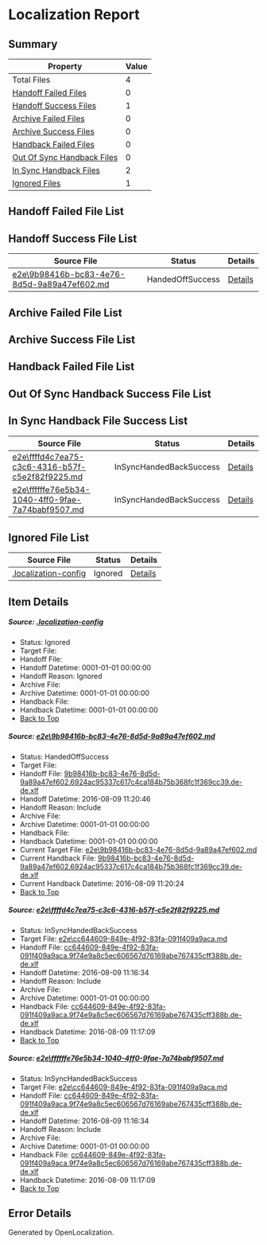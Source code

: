 # <a name='report-top'></a> Localization Report

## Summary
 Property | Value 
 -------- | ----- 
 Total Files | 4
[ Handoff Failed Files ](#handoff-failed-list)| 0
[ Handoff Success Files ](#handoff-success-list)| 1
[ Archive Failed Files ](#archive-failed-list)| 0
[ Archive Success Files ](#archive-success-list)| 0
[ Handback Failed Files ](#handback-failed-list)| 0
[ Out Of Sync Handback Files ](#outofsync-handback-success-list)| 0
[ In Sync Handback Files ](#insync-handback-success-list)| 2
[ Ignored Files ](#ignored-list)| 1

## <a name='handoff-failed-list'></a> Handoff Failed File List

## <a name='handoff-success-list'></a> Handoff Success File List
 Source File | Status | Details 
 ----------- | ------ | ------- 
 [e2e\9b98416b-bc83-4e76-8d5d-9a89a47ef602.md](https://github.com/OpenLocalizationTestOrg/oltest/blob/aa1a23e1a5c720cb498b14c4b415ee765d68292c/e2e/9b98416b-bc83-4e76-8d5d-9a89a47ef602.md) | HandedOffSuccess | [Details](#bf211edd042f16567b36202f8692597827bda3311)

## <a name='archive-failed-list'></a> Archive Failed File List

## <a name='archive-success-list'></a> Archive Success File List

## <a name='handback-failed-list'></a> Handback Failed File List

## <a name='outofsync-handback-success-list'></a> Out Of Sync Handback Success File List

## <a name='insync-handback-success-list'></a> In Sync Handback File Success List
 Source File | Status | Details 
 ----------- | ------ | ------- 
 [e2e\ffffd4c7ea75-c3c6-4316-b57f-c5e2f82f9225.md](https://github.com/OpenLocalizationTestOrg/oltest/blob/323d84ce3c301e858dda3ab2fb73ee0412651116/e2e/ffffd4c7ea75-c3c6-4316-b57f-c5e2f82f9225.md) | InSyncHandedBackSuccess | [Details](#5fbaca6e4ddb420b3f7cee9c9606d3a9b2f0b5132)
 [e2e\ffffffe76e5b34-1040-4ff0-9fae-7a74babf9507.md](https://github.com/OpenLocalizationTestOrg/oltest/blob/aa1a23e1a5c720cb498b14c4b415ee765d68292c/e2e/ffffffe76e5b34-1040-4ff0-9fae-7a74babf9507.md) | InSyncHandedBackSuccess | [Details](#5fbaca6e4ddb420b3f7cee9c9606d3a9b2f0b5133)

## <a name='ignored-list'></a> Ignored File List
 Source File | Status | Details 
 ----------- | ------ | ------- 
 [.localization-config](https://github.com/OpenLocalizationTestOrg/oltest/blob/aa1a23e1a5c720cb498b14c4b415ee765d68292c/.localization-config) | Ignored | [Details](#3d4f252ac210baf56311d7e97dcc2db10974dbd20)

## Item Details
##### <a name='3d4f252ac210baf56311d7e97dcc2db10974dbd20'></a> Source: [.localization-config](https://github.com/OpenLocalizationTestOrg/oltest/blob/aa1a23e1a5c720cb498b14c4b415ee765d68292c/.localization-config)
* Status: Ignored
* Target File: 
* Handoff File: 
* Handoff Datetime: 0001-01-01 00:00:00
* Handoff Reason: Ignored
* Archive File: 
* Archive Datetime: 0001-01-01 00:00:00
* Handback File: 
* Handback Datetime: 0001-01-01 00:00:00
* [Back to Top](#report-top)

##### <a name='bf211edd042f16567b36202f8692597827bda3311'></a> Source: [e2e\9b98416b-bc83-4e76-8d5d-9a89a47ef602.md](https://github.com/OpenLocalizationTestOrg/oltest/blob/aa1a23e1a5c720cb498b14c4b415ee765d68292c/e2e/9b98416b-bc83-4e76-8d5d-9a89a47ef602.md)
* Status: HandedOffSuccess
* Target File: 
* Handoff File: [9b98416b-bc83-4e76-8d5d-9a89a47ef602.6924ac95337c617c4ca184b75b368fc1f369cc39.de-de.xlf](https://github.com/OpenLocalizationTestOrg/olhandoff-e2e/blob/964307ede1705d5fd8557b918ea66ce3d9e9d019/ol-handoff/OpenLocalizationTestOrg/ol-test-dede/ci/ht/9b98416b-bc83-4e76-8d5d-9a89a47ef602.6924ac95337c617c4ca184b75b368fc1f369cc39.de-de.xlf)
* Handoff Datetime: 2016-08-09 11:20:46
* Handoff Reason: Include
* Archive File: 
* Archive Datetime: 0001-01-01 00:00:00
* Handback File: 
* Handback Datetime: 0001-01-01 00:00:00
* Current Target File: [e2e\9b98416b-bc83-4e76-8d5d-9a89a47ef602.md](https://github.com/OpenLocalizationTestOrg/ol-test-dede/blob/125dd8120b5c645ff40e0ebfdc541d6aaee10f76/e2e/9b98416b-bc83-4e76-8d5d-9a89a47ef602.md)
* Current Handback File: [9b98416b-bc83-4e76-8d5d-9a89a47ef602.6924ac95337c617c4ca184b75b368fc1f369cc39.de-de.xlf](https://github.com/OpenLocalizationTestOrg/olhandback-e2e/blob/bbf86da00ef165db0ceb60abb9d79cb384a737f4/ol-handback/OpenLocalizationTestOrg/ol-test-dede/ci/ht/9b98416b-bc83-4e76-8d5d-9a89a47ef602.6924ac95337c617c4ca184b75b368fc1f369cc39.de-de.xlf)
* Current Handback Datetime: 2016-08-09 11:20:24
* [Back to Top](#report-top)

##### <a name='5fbaca6e4ddb420b3f7cee9c9606d3a9b2f0b5132'></a> Source: [e2e\ffffd4c7ea75-c3c6-4316-b57f-c5e2f82f9225.md](https://github.com/OpenLocalizationTestOrg/oltest/blob/323d84ce3c301e858dda3ab2fb73ee0412651116/e2e/ffffd4c7ea75-c3c6-4316-b57f-c5e2f82f9225.md)
* Status: InSyncHandedBackSuccess
* Target File: [e2e\cc644609-849e-4f92-83fa-091f409a9aca.md](https://github.com/OpenLocalizationTestOrg/ol-test-dede/blob/8794936f28529eb37eec2341426408bfb48e232d/e2e/cc644609-849e-4f92-83fa-091f409a9aca.md)
* Handoff File: [cc644609-849e-4f92-83fa-091f409a9aca.9f74e9a8c5ec606567d76169abe767435cff388b.de-de.xlf](https://github.com/OpenLocalizationTestOrg/olhandoff-e2e/blob/d25dc9e71293193099dc5946492e3024d5833fb4/ol-handoff/OpenLocalizationTestOrg/ol-test-dede/ci/ht/cc644609-849e-4f92-83fa-091f409a9aca.9f74e9a8c5ec606567d76169abe767435cff388b.de-de.xlf)
* Handoff Datetime: 2016-08-09 11:16:34
* Handoff Reason: Include
* Archive File: 
* Archive Datetime: 0001-01-01 00:00:00
* Handback File: [cc644609-849e-4f92-83fa-091f409a9aca.9f74e9a8c5ec606567d76169abe767435cff388b.de-de.xlf](https://github.com/OpenLocalizationTestOrg/olhandback-e2e/blob/f67c1935ee1ed208a1d59917d8f99ad96c59b670/ol-handback/OpenLocalizationTestOrg/ol-test-dede/ci/ht/cc644609-849e-4f92-83fa-091f409a9aca.9f74e9a8c5ec606567d76169abe767435cff388b.de-de.xlf)
* Handback Datetime: 2016-08-09 11:17:09
* [Back to Top](#report-top)

##### <a name='5fbaca6e4ddb420b3f7cee9c9606d3a9b2f0b5133'></a> Source: [e2e\ffffffe76e5b34-1040-4ff0-9fae-7a74babf9507.md](https://github.com/OpenLocalizationTestOrg/oltest/blob/aa1a23e1a5c720cb498b14c4b415ee765d68292c/e2e/ffffffe76e5b34-1040-4ff0-9fae-7a74babf9507.md)
* Status: InSyncHandedBackSuccess
* Target File: [e2e\cc644609-849e-4f92-83fa-091f409a9aca.md](https://github.com/OpenLocalizationTestOrg/ol-test-dede/blob/8794936f28529eb37eec2341426408bfb48e232d/e2e/cc644609-849e-4f92-83fa-091f409a9aca.md)
* Handoff File: [cc644609-849e-4f92-83fa-091f409a9aca.9f74e9a8c5ec606567d76169abe767435cff388b.de-de.xlf](https://github.com/OpenLocalizationTestOrg/olhandoff-e2e/blob/d25dc9e71293193099dc5946492e3024d5833fb4/ol-handoff/OpenLocalizationTestOrg/ol-test-dede/ci/ht/cc644609-849e-4f92-83fa-091f409a9aca.9f74e9a8c5ec606567d76169abe767435cff388b.de-de.xlf)
* Handoff Datetime: 2016-08-09 11:16:34
* Handoff Reason: Include
* Archive File: 
* Archive Datetime: 0001-01-01 00:00:00
* Handback File: [cc644609-849e-4f92-83fa-091f409a9aca.9f74e9a8c5ec606567d76169abe767435cff388b.de-de.xlf](https://github.com/OpenLocalizationTestOrg/olhandback-e2e/blob/f67c1935ee1ed208a1d59917d8f99ad96c59b670/ol-handback/OpenLocalizationTestOrg/ol-test-dede/ci/ht/cc644609-849e-4f92-83fa-091f409a9aca.9f74e9a8c5ec606567d76169abe767435cff388b.de-de.xlf)
* Handback Datetime: 2016-08-09 11:17:09
* [Back to Top](#report-top)


## Error Details

Generated by OpenLocalization.
